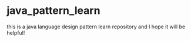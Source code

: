 # java_pattern_learn
this is a java language design pattern learn repository and I hope it will be helpful!
 
